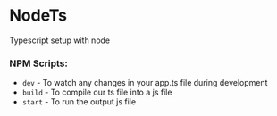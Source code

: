 # NodeTs
Typescript setup with node

### NPM Scripts:

 - `dev` -  To watch any changes in your app.ts file during development
 - `build` - To compile our ts file into a js file
 - `start` - To run the output js file 
